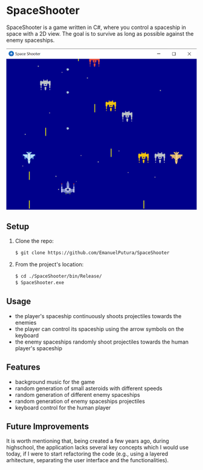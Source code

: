 # SpaceShooter
SpaceShooter is a game written in C#, where you control a spaceship in space with a 2D view. The goal is to survive as long as possible against the enemy spaceships.
 
![Game](https://github.com/EmanuelPutura/SpaceShooter/blob/main/img/game.png)
 
 
 ## Setup
 1. Clone the repo:
    ```sh
    $ git clone https://github.com/EmanuelPutura/SpaceShooter
    ```
 2. From the project's location:
    ```sh
    $ cd ./SpaceShooter/bin/Release/
    $ SpaceShooter.exe
    ```

 
 ## Usage
 - the player's spaceship continuously shoots projectiles towards the enemies
 - the player can control its spaceship using the arrow symbols on the keyboard
 - the enemy spaceships randomly shoot projectiles towards the human player's spaceship


 ## Features
 - background music for the game
 - random generation of small asteroids with different speeds
 - random generation of different enemy spaceships
 - random generation of enemy spaceships projectiles
 - keyboard control for the human player


 ## Future Improvements
It is worth mentioning that, being created a few years ago, during highschool, the application lacks several key concepts which I would use today, if I were to start refactoring the code (e.g., using a layered arhitecture, separating the user interface and the functionalities).
